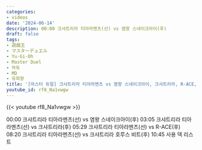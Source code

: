 ```yaml
---
categories:
- videos
date: '2024-06-14'
description: 00:00 크샤트리라 티아라멘츠(선) vs 염왕 스네이크아이(후)
draft: false
tags:
- 遊戯王
- マスターデュエル
- Yu-Gi-Oh
- Master Duel
- 마듀
- MD
- 유희왕
title: '[마스터 듀얼] 크샤트리라 티아라멘츠 vs 염왕 스네이크아이, 크샤트리라, R-ACE, 크샤트리라 호루스 비트'
youtube_id: rf8_Na1vwgw
---
```



{{< youtube rf8_Na1vwgw >}}

00:00 크샤트리라 티아라멘츠(선) vs 염왕 스네이크아이(후)
03:05 크샤트리라 티아라멘츠(선) vs 크샤트리라(후)
05:29 크샤트리라 티아라멘츠(선) vs R-ACE(후)
08:20 크샤트리라 티아라멘츠(선) vs 크샤트리라 호루스 비트(후)
10:45 사용 덱 리스트